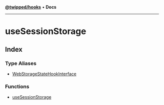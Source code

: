 [**@twipped/hooks**](../README.md) • **Docs**

***

# useSessionStorage

## Index

### Type Aliases

- [WebStorageStateHookInterface](type-aliases/WebStorageStateHookInterface.md)

### Functions

- [useSessionStorage](functions/useSessionStorage.md)
